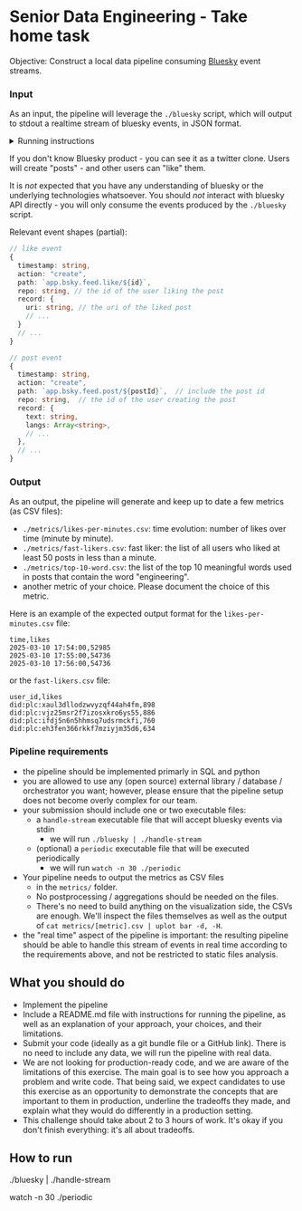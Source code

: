 # Senior Data Engineering - Take home task

Objective: Construct a local data pipeline consuming [Bluesky](https://bsky.app/) event streams.

### Input

As an input, the pipeline will leverage the `./bluesky` script, which will output to stdout a realtime stream of bluesky events, in JSON format.

<details>
  
<summary>Running instructions</summary>

There is two steps needed:
- Install [`uv`](https://docs.astral.sh/uv/getting-started/installation/). It's likely to be (mac and linux) `curl -LsSf https://astral.sh/uv/install.sh | sh`
- Ensure that `uv` is available in your PATH. The previous command should give you the instructions to do so. You can check that it's available by running `uv --version`

Once these two steps are done, you should be able to run `./bluesky` in your terminal. 

In particular, please note that:
- one does not need pip here at all
- one should not install directly atproto or any other dependencies. Just the two steps above.


</details>

If you don't know Bluesky product - you can see it as a twitter clone. Users will create "posts" - and other users can "like" them.

It is _not_ expected that you have any understanding of bluesky or the underlying technologies whatsoever. You should _not_ interact with bluesky API directly - you will only consume the events produced by the `./bluesky` script.

Relevant event shapes (partial):

```ts
// like event
{
  timestamp: string,
  action: "create",
  path: `app.bsky.feed.like/${id}`,
  repo: string, // the id of the user liking the post
  record: {
    uri: string, // the uri of the liked post
    // ...
  }
  // ...
}

// post event
{
  timestamp: string,
  action: "create",
  path: `app.bsky.feed.post/${postId}`,  // include the post id
  repo: string,  // the id of the user creating the post
  record: {
    text: string,
    langs: Array<string>,
    // ...
  },
  // ...
}
```

### Output

As an output, the pipeline will generate and keep up to date a few metrics (as CSV files):

- `./metrics/likes-per-minutes.csv`: time evolution: number of likes over time (minute by minute).
- `./metrics/fast-likers.csv`: fast liker: the list of all users who liked at least 50 posts in less than a minute.
- `./metrics/top-10-word.csv`: the list of the top 10 meaningful words used in posts that contain the word "engineering".
- another metric of your choice. Please document the choice of this metric.

Here is an example of the expected output format for the `likes-per-minutes.csv` file:

```csv
time,likes
2025-03-10 17:54:00,52985
2025-03-10 17:55:00,54736
2025-03-10 17:56:00,54736
```

or the `fast-likers.csv` file:

```csv
user_id,likes
did:plc:xaul3dllodzwvyzqf44ah4fm,898
did:plc:vjz25msr2f7izosxkro6ys55,886
did:plc:ifdj5n6n5hhmsq7udsrmckfi,760
did:plc:eh3fen366rkkf7mziyjm35d6,634
```

### Pipeline requirements

- the pipeline should be implemented primarly in SQL and python
- you are allowed to use any (open source) external library / database / orchestrator you want; however, please ensure that the pipeline setup does not become overly complex for our team.
- your submission should include one or two executable files:
  - a `handle-stream` executable file that will accept bluesky events via stdin
    - we will run `./bluesky | ./handle-stream`
  - (optional) a `periodic` executable file that will be executed periodically
    - we will run `watch -n 30 ./periodic`
- Your pipeline needs to output the metrics as CSV files
  - in the `metrics/` folder.
  - No postprocessing / aggregations should be needed on the files.
  - There's no need to build anything on the visualization side, the CSVs are enough. We'll inspect the files themselves as well as the output of `cat metrics/[metric].csv | uplot bar -d, -H`.
- the "real time" aspect of the pipeline is important: the resulting pipeline should be able to handle this stream of events in real time according to the requirements above, and not be restricted to static files analysis.

## What you should do

- Implement the pipeline
- Include a README.md file with instructions for running the pipeline, as well as an explanation of your approach, your choices, and their limitations.
- Submit your code (ideally as a git bundle file or a GitHub link). There is no need to include any data, we will run the pipeline with real data.
- We are not looking for production-ready code, and we are aware of the limitations of this exercise. The main goal is to see how you approach a problem and write code. That being said, we expect candidates to use this exercise as an opportunity to demonstrate the concepts that are important to them in production, underline the tradeoffs they made, and explain what they would do differently in a production setting.
- This challenge should take about 2 to 3 hours of work. It's okay if you don't finish everything: it's all about tradeoffs.


## How to run

./bluesky | ./handle-stream


watch -n 30 ./periodic

